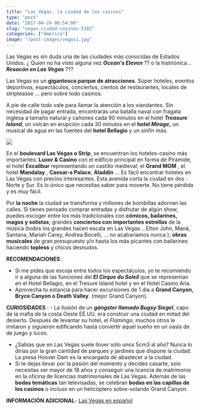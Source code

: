 ```yaml
---
title: "Las Vegas, la ciudad de los casinos"
type: "post"
date: "2017-04-24 06:54:00"
slug: "vegas-ciudad-casinos-5182"
categories: ["América"]
image: "/post-images/vegas1.jpg"
---
```


Las Vegas es sin duda una de las ciudades más conocidas de Estados Unidos. ¿ Quien no ha visto alguna vez ***Ocean's Eleven*** ?? o la histriónica... ***Resacón en Las Vegas*** ???  
  
Las Vegas es un **gigantesco parque de atracciones**. Súper hoteles, eventos deportivos, espectáculos, conciertos, cientos de restaurantes, locales de stripteasse ... pero sobre todo casinos.  
  
A pie de calle todo vale para llamar la atención a los viandantes. Sin necesidad de pagar entrada, encontrarás una batalla naval con fragata inglesa a tamaño natural y cañones cada 90 minutos en el hotel ***Treasure Island***, un volcán en erupción cada 30 minutos en el **hotel *Mirage*,** un musical de agua en las fuentes del **hotel Bellagio** y un sinfín más.  
  
![](/post-images/vegas1.jpg)  
  
En el **boulevard Las Vegas o Strip**, se encuentran los hoteles-casino más importantes: **Luxor &amp; Casino** con el edificio principal en forma de Pirámide, el hotel **Excalibur** representando un castillo medieval, el **Grand MGM** , el hotel **Mandalay** , **Caesar-s Palace**, **Aladdin** ... Es fácil encontrar hoteles en Las Vegas con precios interesantes. Esta avenida corta la ciudad en dos : Norte y Sur. Es lo único que necesitas saber para moverte. No tiene pérdida y es muy fácil.  
  
Por **la noche** la ciudad se transforma y millones de bombillas adornan las calles. Si tienes pensado comprar entradas y disfrutar de algún show, puedes escoger entre los más tradicionales con **cómicos, bailarines, magos y solistas**; grandes **conciertos con importantes estrellas** de la música (todos los grandes hacen escala en Las Vegas ...Elton John, Maná, Santana, Mariah Carey, Andrea Bocelli, ... no acabaríamos nunca ); **obras** **musicales** de gran presupuesto y/o hasta los más picantes con bailarines haciendo **topless** y chicos desnudos.  
  
   
  
**RECOMENDACIONES** :

- Si me pides que escoja entre todos los espectáculos, yo te recomiendo ir a alguna de las funciones del ***El Cirque du Soleil***  que se representan en el Hotel Bellagio, en el Tresure Island hotel y en el Hotel Casino Aria.
- Aprovecha tu estancia para hacer excursiones de 1 día a **Grand Canyon, Bryce Canyon o Death Valley**. (mejor Grand Canyon).

**CURIOSIDADES** : - La ilusión de un ***gángster llamado Bugsy Siegel***, capo de la mafia de la costa Oeste EE.UU. era construir una ciudad en mitad del desierto. Después de levantar su hotel, el *Flamingo*, muchos otros le imitaron y siguieron edificando hasta convertir aquel sueño en un oasis de de juego y luces.
- ¿Sabias que en Las Vegas suele llover sólo unos 5cm3 al año? Nunca lo dirías por la gran cantidad de parques y jardines que dispone la ciudad. La presa Hoover Dam es la encargada de abastecer a la ciudad.
- Si te dejas llevar por la pasión del momento y decides casarte, solo necesitas ser mayor de 18 años y conseguir una licencia de matrimonio en la oficina de licencias matrimoniales de Las Vegas. Además de las **bodas temáticas** tan televisadas, se celebran **bodas en las capillas de los casinos** o incluso en un helicóptero sobre-volando Grand Canyon.

**INFORMACIÓN ADICIONAL**- [Las Vegas en español ](http://lasvegasnespanol.com/en-las-vegas/)